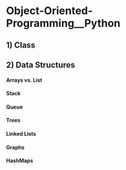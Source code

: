 # Object-Oriented-Programming__Python
## 1) Class
## 2) Data Structures
#### Arrays vs. List
#### Stack
#### Queue
#### Trees
#### Linked Lists
#### Graphs
#### HashMaps
